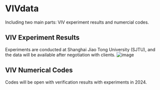 # VIVdata

Including two main parts: VIV experiment results and numercial codes.

## VIV Experiment Results
Experiments are conducted at Shanghai Jiao Tong University (SJTU), and the data will be available after negotiation with clients.
![image](https://github.com/xuepengfu/VIVdatashare/assets/43772547/1713226b-4aeb-4fe9-af14-cd9f032b21ea)

## VIV Numerical Codes
Codes will be open with verification results with experiments in 2024.
